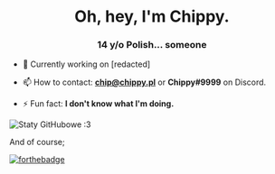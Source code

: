 <h1 align="center">Oh, hey, I'm Chippy.</h1>
<h3 align="center">14 y/o Polish... someone</h3>

- 🔭 Currently working on [redacted]

- 📫 How to contact: **chip@chippy.pl** or **Chippy#9999** on Discord.

- ⚡ Fun fact: **I don't know what I'm doing.**

![Staty GitHubowe :3](https://github-readme-stats.vercel.app/api?username=chippyydev&theme=midnight-purple&show_icons=true) 

And of course;

[![forthebadge](https://forthebadge.com/images/badges/not-a-bug-a-feature.svg)](https://forthebadge.com)

